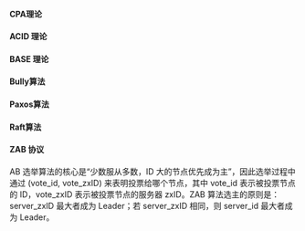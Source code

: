 #### CPA理论

#### ACID 理论

#### BASE 理论

#### Bully算法

#### Paxos算法

#### Raft算法

#### ZAB 协议

AB 选举算法的核心是“少数服从多数，ID 大的节点优先成为主”，因此选举过程中通过 (vote_id, vote_zxID) 来表明投票给哪个节点，其中 vote_id 表示被投票节点的 ID，vote_zxID 表示被投票节点的服务器
zxID。ZAB 算法选主的原则是：server_zxID 最大者成为 Leader；若 server_zxID 相同，则 server_id 最大者成为 Leader。